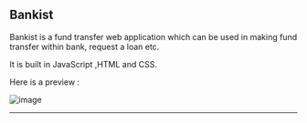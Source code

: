 ## Bankist

Bankist is a fund transfer web application which can be used in making fund transfer within bank, request a loan etc.

It is built in JavaScript ,HTML and CSS.

Here is a preview :

![image](https://drive.google.com/file/d/1XduNmwfBBUkbjv77NVR0own60Fg5ICcF/view?usp=sharing)

*** 
